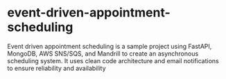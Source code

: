 # event-driven-appointment-scheduling
Event driven appointment scheduling is a sample project using FastAPI, MongoDB, AWS SNS/SQS, and Mandrill to create an asynchronous scheduling system. It uses clean code architecture and email notifications to ensure reliability and availability
